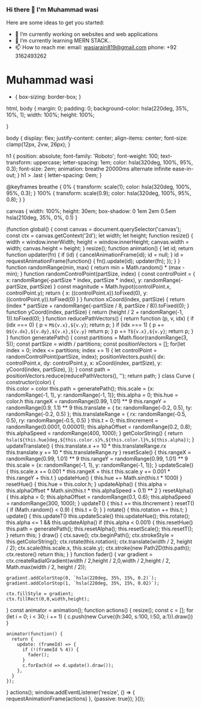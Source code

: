 ### Hi there 👋 I'm Muhammad wasi

Here are some ideas to get you started:

- 🔭 I’m currently working on websites and web applications
- 🌱 I’m currently learning MERN STACK..
- 📫 How to reach me: 
email: wasiarain819@gmail.com
phone: +92 3162493262

<canvas></canvas>
<h1>Muhammad wasi<span class="last"></span></h1>

* {
  box-sizing: border-box;
}

html, body {
  margin: 0;
  padding: 0;
  background-color: hsla(220deg, 35%, 10%, 1);
  width: 100%;
  height: 100%;

}

body {
  display: flex;
  justify-content: center;
  align-items: center;
  font-size: clamp(12px, 2vw, 26px);
}

h1 {
  position: absolute;
  font-family: 'Roboto';
  font-weight: 100;
  text-transform: uppercase;
  letter-spacing: 1em;
  color: hsla(320deg, 100%, 95%, 0.3);
  font-size: 2em;
  animation: breathe 20000ms alternate infinite ease-in-out;
}
h1 > .last {
  letter-spacing: 0em;
}

@keyframes breathe {
  0% {
    transform: scale(1);
    color: hsla(320deg, 100%, 95%, 0.3);
  }
  100% {
    transform: scale(0.9);
    color: hsla(320deg, 100%, 95%, 0.8);
  }
}

canvas {
  width: 100%;
  height: 30em;
  box-shadow: 0 1em 2em 0.5em hsla(210deg, 35%, 0%, 0.1)
}

(function global() {
  const canvas = document.querySelector('canvas');
  const ctx = canvas.getContext('2d');
  let width;
  let height;
  function resize() {
    width = window.innerWidth;
    height = window.innerHeight;
    canvas.width = width;
    canvas.height = height;
  }
  resize();
  function animation() {
    let id;
    return function updater(fn) {
      if (id) {
        cancelAnimationFrame(id);
        id = null;
      }
      id = requestAnimationFrame(function() {
        fn().update(id);
        updater(fn);
      });
    }
  }
  function randomRange(min, max) {
    return min + Math.random() * (max - min);
  }
  function randomControlPoint(partSize, index) {
    const controlPoint = {
      x: randomRange(-partSize * index, partSize * index),
      y: randomRange(-partSize, partSize)
    }
    const magnitude = Math.hypot(controlPoint.x, controlPoint.y);
    return {
      x: ((controlPoint.x)).toFixed(0),
      y: ((controlPoint.y)).toFixed(0)
    }
  }
  function xCoord(index, partSize) {
    return (index * partSize + randomRange(-partSize / 8, partSize / 8)).toFixed(0);
  }
  function yCoord(index, partSize) {
    return (height / 2 + randomRange(-1, 1)).toFixed(0);
  }
  function reducePathVectors() {
    return function (p, v, idx) {
      if (idx === 0) {
        p = `M${v.x},${v.y}`;
        return p;
      }
      if (idx === 1) {
        p += `Q${v.dx},${v.dy},${v.x},${v.y}`
        return p;
      }
        p += `T${v.x},${v.y}`;
        return p;
    }
  }
  function generatePath() {
    const partitions = Math.floor(randomRange(3, 5));
    const partSize = width / partitions;
    const positionVectors = [];
    for(let index = 0; index <= partitions; index += 1) {
      let controlPoint = randomControlPoint(partSize, index);
      positionVectors.push({
        dx: controlPoint.x,
        dy: controlPoint.y,
        x: xCoord(index, partSize),
        y: yCoord(index, partSize),
      });
    }
    const path = positionVectors.reduce(reducePathVectors(), '');
    return path;
  }
  class Curve {
    constructor(color) {   
      this.color = color
      this.path = generatePath();
      this.scale = {x: randomRange(-1, 1), y: randomRange(-1, 1)};
      this.alpha = 0;
      this.hue = color.h
      this.rangeX = randomRange(0.99, 1.01) ** 9
      this.rangeY = randomRange(0.9, 1.1) ** 9
      this.translate = {
        tx: randomRange(-0.2, 0.5),
        ty: randomRange(-0.2, 0.5)
      };
      this.translateRange = {
        rx: randomRange(-0.5, 0.5),
        ry: randomRange(-0.5, 0.5)
      }
      this.t = 0;
      this.tIncrement = randomRange(0.0001, 0.00001);
      this.alphaOffset = randomRange(0.2, 0.8);
      this.alphaSpeed = randomRange(400, 1000);
    }
    getColorString() {
      return `hsla(${this.hue}deg,${this.color.s}%,${this.color.l}%,${this.alpha})`;
    }
    updateTranslate() {
      this.translate.x += 10 * this.translateRange.rx
      this.translate.y += 10 * this.translateRange.ry
    }
    resetScale() {
      this.rangeX = randomRange(0.99, 1.01) ** 9
      this.rangeY = randomRange(0.99, 1.01) ** 9
      this.scale = {x: randomRange(-1, 1), y: randomRange(-1, 1)};
    }
    updateScale() {
      this.scale.x += 0.001 * this.rangeX + this.t
      this.scale.y += 0.001 * this.rangeY + this.t
    }
    updateHue() {
      this.hue += Math.sin(this.t * 1000)
    }
    resetHue() {
      this.hue = this.color.h;
    }
    updateAlpha() {
      this.alpha = this.alphaOffset * Math.sin(this.t * this.alphaSpeed + 0.1) ** 2
    }
    resetAlpha() {
      this.alpha = 0;
      this.alphaOffset = randomRange(0.1, 0.6);
      this.alphaSpeed = randomRange(300, 1000);
    }
    updateT() {
      this.t += this.tIncrement
    }
    resetT() {
      if (Math.random() < 0.9) {
        this.t = 0;
      }
    }
    rotate() {
      this.rotation += this.t;
    }
    update() {
      this.updateT()
      this.updateScale()
      this.updateHue();
      this.rotate();
      this.alpha <= 1 && this.updateAlpha()
      if (this.alpha < 0.001) {
        this.resetHue()
        this.path = generatePath();
        this.resetAlpha();
        this.resetScale();
        this.resetT();
      }
      return this;
    }
    draw() {
      ctx.save();
      ctx.beginPath();
      ctx.strokeStyle = this.getColorString();
      ctx.rotate(this.rotation);
      ctx.translate(width / 2, height / 2);
      ctx.scale(this.scale.x, this.scale.y);
      ctx.stroke(new Path2D(this.path));
      ctx.restore()
      return this;
    }
  }
  function fader() {
    var gradient = ctx.createRadialGradient(width / 2,height / 2,0,width / 2,height / 2, Math.max(width / 2, height / 2));

    gradient.addColorStop(0, `hsla(220deg, 35%, 15%, 0.2)`);
    gradient.addColorStop(1, `hsla(220deg, 35%, 15%, 0.02)`);

    ctx.fillStyle = gradient;
    ctx.fillRect(0,0,width,height);
  }
  const animator = animation();
  function actions() {
    resize();
    const c = [];
    for (let i = 0; i < 30; i += 1) {
      c.push(new Curve({h:340, s:100, l:50, a:1}).draw())
    }
    
    animator(function() {
      return {
        update: (frameId) => {
          if (!(frameId % 4)) {
            fader();
          }
          c.forEach(d => d.update().draw());
        },
      }
    });

  }
  actions();
  window.addEventListener('resize', () => {
    requestAnimationFrame(actions)
  }, {passive: true});
}());
